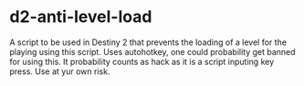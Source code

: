 # d2-anti-level-load
A script to be used in Destiny 2 that prevents the loading of a level for the playing using this script.
Uses autohotkey, one could probability get banned for using this. It probability counts as hack as it is a script inputing key press. Use at yur own risk.